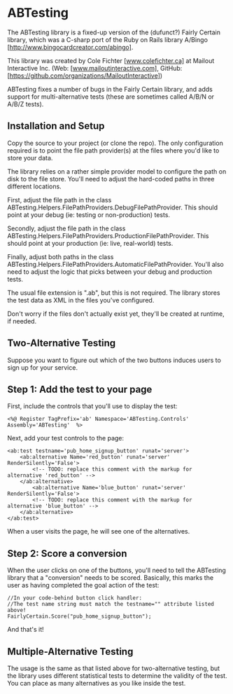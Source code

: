 ABTesting
=========

The ABTesting library is a fixed-up version of the (dufunct?) Fairly Certain library, which was a C-sharp port of the 
Ruby on Rails library A/Bingo [http://www.bingocardcreator.com/abingo].

This library was created by Cole Fichter [www.colefichter.ca] at Mailout Interactive Inc.
(Web: [www.mailoutinteractive.com], GitHub:[https://github.com/organizations/MailoutInteractive])

ABTesting fixes a number of bugs in the Fairly Certain library, and adds support for multi-alternative tests (these are
sometimes called A/B/N or A/B/Z tests).

Installation and Setup
----------------------

Copy the source to your project (or clone the repo). The only configuration required is to point the file path provider(s) at
the files where you'd like to store your data.

The library relies on a rather simple provider model to configure the path on disk to the file store. You'll need to adjust the
hard-coded paths in three different locations.

First, adjust the file path in the class ABTesting.Helpers.FilePathProviders.DebugFilePathProvider. This should point at your
debug (ie: testing or non-production) tests.

Secondly, adjust the file path in the class ABTesting.Helpers.FilePathProviders.ProductionFilePathProvider. This should point at your
production (ie: live, real-world) tests.

Finally, adjust both paths in the class ABTesting.Helpers.FilePathProviders.AutomaticFilePathProvider. You'll also need to adjust
the logic that picks between your debug and production tests.

The usual file extension is ".ab", but this is not required. The library stores the test data as XML in the files you've configured.

Don't worry if the files don't actually exist yet, they'll be created at runtime, if needed.

Two-Alternative Testing
-----------------------

Suppose you want to figure out which of the two buttons induces users to sign up for your service.

## Step 1: Add the test to your page

First, include the controls that you'll use to display the test:

```
<%@ Register TagPrefix='ab' Namespace='ABTesting.Controls' Assembly='ABTesting'  %>
```

Next, add your test controls to the page:
```
<ab:test testname='pub_home_signup_button' runat='server'>
    <ab:alternative Name='red_button' runat='server' RenderSilently='False'>
        <!-- TODO: replace this comment with the markup for alternative 'red_button' -->
    </ab:alternative>
        <ab:alternative Name='blue_button' runat='server' RenderSilently='False'>
        <!-- TODO: replace this comment with the markup for alternative 'blue_button' -->
    </ab:alternative>
</ab:test>
```

When a user visits the page, he will see one of the alternatives.

## Step 2: Score a conversion

When the user clicks on one of the buttons, you'll need to tell the ABTesting library that a "conversion" needs to be scored.
Basically, this marks the user as having completed the goal action of the test:

```
//In your code-behind button click handler:
//The test name string must match the testname="" attribute listed above!
FairlyCertain.Score("pub_home_signup_button"); 
```

And that's it!

Multiple-Alternative Testing
----------------------------

The usage is the same as that listed above for two-alternative testing, but the library uses different statistical tests to determine
the validity of the test. You can place as many alternatives as you like inside the test.
